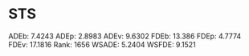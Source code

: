 # STS

ADEb: 7.4243
ADEp: 2.8983
ADEv: 9.6302
FDEb: 13.386
FDEp: 4.7774
FDEv: 17.1816
Rank: 1656
WSADE: 5.2404
WSFDE: 9.1521